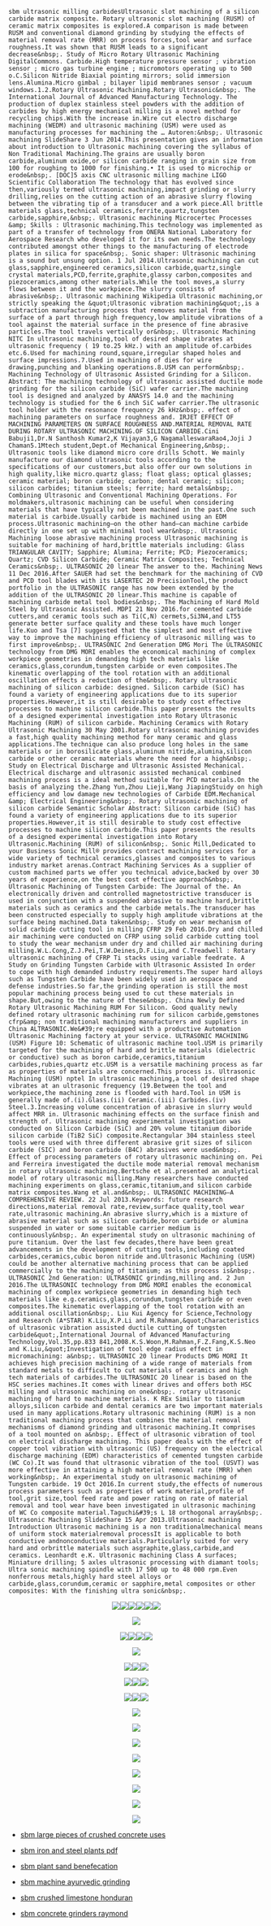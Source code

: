 
```
sbm ultrasonic milling carbidesUltrasonic slot machining of a silicon carbide matrix composite. Rotary ultrasonic slot machining (RUSM) of ceramic matrix composites is explored.A comparison is made between RUSM and conventional diamond grinding by studying the effects of material removal rate (MRR) on process forces,tool wear and surface roughness.It was shown that RUSM leads to a significant decrease&nbsp;. Study of Micro Rotary Ultrasonic Machining DigitalCommons. Carbide.High temperature pressure sensor ; vibration sensor ; micro gas turbine engine ; micromotors operating up to 500 o.C.Silicon Nitride Biaxial pointing mirrors; solid immersion lens.Alumina.Micro gimbal ; bilayer lipid membranes sensor ; vacuum windows.1.2.Rotary Ultrasonic Machining.Rotary Ultrasonic&nbsp;. The International Journal of Advanced Manufacturing Technology. The production of duplex stainless steel powders with the addition of carbides by high energy mechanical milling is a novel method for recycling chips.With the increase in.Wire cut electro discharge machining (WEDM) and ultrasonic machining (USM) were used as manufacturing processes for machining the … Autoren:&nbsp;. Ultrasonic machining SlideShare 3 Jun 2014.This presentation gives an information about introduction to Ultrasonic machining covering the syllabus of Non Traditional Machining.The grains are usually boron carbide,aluminum oxide,or silicon carbide ranging in grain size from 100 for roughing to 1000 for finishing.• It is used to microchip or erode&nbsp;. ‎[DOC]‎5 axis CNC ultrasonic milling machine LIGO Scientific Collaboration The technology that has evolved since then,variously termed ultrasonic machining,impact grinding or slurry drilling,relies on the cutting action of an abrasive slurry flowing between the vibrating tip of a transducer and a work piece.All brittle materials glass,technical ceramics,ferrite,quartz,tungsten carbide,sapphire,&nbsp;. Ultrasonic machining Microcertec Processes &amp; Skills : Ultrasonic machining.This technology was implemented as part of a transfer of technology from ONERA National Laboratory for Aerospace Research who developed it for its own needs.The technology contributed amongst other things to the manufacturing of electrode plates in silica for space&nbsp;. Sonic shaper: Ultrasonic machining is a sound but unsung option. 1 Jul 2014.Ultrasonic machining can cut glass,sapphire,engineered ceramics,silicon carbide,quartz,single crystal materials,PCD,ferrite,graphite,glassy carbon,composites and piezoceramics,among other materials.While the tool moves,a slurry flows between it and the workpiece.The slurry consists of abrasive&nbsp;. Ultrasonic machining Wikipedia Ultrasonic machining,or strictly speaking the &quot;Ultrasonic vibration machining&quot;,is a subtraction manufacturing process that removes material from the surface of a part through high frequency,low amplitude vibrations of a tool against the material surface in the presence of fine abrasive particles.The tool travels vertically or&nbsp;. Ultrasonic Machining NITC In ultrasonic machining,tool of desired shape vibrates at ultrasonic frequency ( 19 to.25 kHz.) with an amplitude of.carbides etc.6.Used for machining round,square,irregular shaped holes and surface impressions.7.Used in machining of dies for wire drawing,punching and blanking operations.8.USM can perform&nbsp;. Machining Technology of Ultrasonic Assisted Grinding for a Silicon. Abstract: The machining technology of ultrasonic assisted ductile mode grinding for the silicon carbide (SiC) wafer carrier.The machining tool is designed and analyzed by ANASYS 14.0 and the machining technology is studied for the 6 inch SiC wafer carrier.The ultrasonic tool holder with the resonance frequency 26 kHz&nbsp;. effect of machining parameters on surface roughness and. IRJET EFFECT OF MACHINING PARAMETERS ON SURFACE ROUGHNESS AND.MATERIAL REMOVAL RATE DURING ROTARY ULTRASONIC MACHINING.OF SILICON CARBIDE.Cini Babuji1,Dr.N Santhosh Kumar2,K Vijayan3,G NagamalleswaraRao4,Joji J Chaman5.1Mtech student,Dept.of Mechanical Engineering,&nbsp;. Ultrasonic tools like diamond micro core drills Schott. We mainly manufacture our diamond ultrasonic tools according to the specifications of our customers,but also offer our own solutions in high quality,like micro.quartz glass; float glass; optical glasses; ceramic material; boron carbide; carbon; dental ceramic; silicon; silicon carbides; titanium steels; ferrite; hard metals&nbsp;. Combining Ultrasonic and Conventional Machining Operations. For moldmakers,ultrasonic machining can be useful when considering materials that have typically not been machined in the past.One such material is carbide.Usually carbide is machined using an EDM process.Ultrasonic machining—on the other hand—can machine carbide directly in one set up with minimal tool wear&nbsp;. Ultrasonic Machining loose abrasive machining process Ultrasonic machining is suitable for machining of hard,brittle materials including: Glass TRIANGULAR CAVITY; Sapphire; Alumina; Ferrite; PCD; Piezoceramics; Quartz; CVD Silicon Carbide; Ceramic Matrix Composites; Technical Ceramics&nbsp;. ULTRASONIC 20 linear The answer to the. Machining News 11 Dec 2016.After SAUER had set the benchmark for the machining of CVD and PCD tool blades with its LASERTEC 20 PrecisionTool,the product portfolio in the ULTRASONIC range has now been extended by the addition of the ULTRASONIC 20 linear.This machine is capable of machining carbide metal tool bodies&nbsp;. The Machining of Hard Mold Steel by Ultrasonic Assisted. MDPI 21 Nov 2016.for cemented carbide cutters,and ceramic tools such as Ti(C,N) cermets,Si3N4,and LT55 generate better surface quality and these tools have much longer life.Kuo and Tsa [7] suggested that the simplest and most effective way to improve the machining efficiency of ultrasonic milling was to first improve&nbsp;. ULTRASONIC 2nd Generation DMG Mori The ULTRASONIC technology from DMG MORI enables the economical machining of complex workpiece geometries in demanding high tech materials like ceramics,glass,corundum,tungsten carbide or even composites.The kinematic overlapping of the tool rotation with an additional oscillation effects a reduction of the&nbsp;. Rotary ultrasonic machining of silicon carbide: designed. Silicon carbide (SiC) has found a variety of engineering applications due to its superior properties.However,it is still desirable to study cost effective processes to machine silicon carbide.This paper presents the results of a designed experimental investigation into Rotary Ultrasonic Machining (RUM) of silicon carbide. Machining Ceramics with Rotary Ultrasonic Machining 30 May 2001.Rotary ultrasonic machining provides a fast,high quality machining method for many ceramic and glass applications.The technique can also produce long holes in the same materials or in borosilicate glass,aluminum nitride,alumina,silicon carbide or other ceramic materials where the need for a high&nbsp;. Study on Electrical Discharge and Ultrasonic Assisted Mechanical. Electrical discharge and ultrasonic assisted mechanical combined machining process is a ideal method suitable for PCD materials.On the basis of analyzing the.Zhang Yun,Zhou Lieji,Wang JiapingStuidy on high efficiency and low damage new technologies of Carbide EDM.Mechanical &amp; Electrical Engineering&nbsp;. Rotary ultrasonic machining of silicon carbide Semantic Scholar Abstract: Silicon carbide (SiC) has found a variety of engineering applications due to its superior properties.However,it is still desirable to study cost effective processes to machine silicon carbide.This paper presents the results of a designed experimental investigation into Rotary Ultrasonic.Machining (RUM) of silicon&nbsp;. Sonic Mill,Dedicated to your Business Sonic Mill® provides contract machining services for a wide variety of technical ceramics,glasses and composites to various industry market arenas.Contract Machining Services As a supplier of custom machined parts we offer you technical advice,backed by over 30 years of experience,on the best cost effective approach&nbsp;. Ultrasonic Machining of Tungsten Carbide: The Journal of the. An electronically driven and controlled magnetostrictive transducer is used in conjunction with a suspended abrasive to machine hard,brittle materials such as ceramics and the carbide metals.The transducer has been constructed especially to supply high amplitude vibrations at the surface being machined.Data taken&nbsp;. Study on wear mechanism of solid carbide cutting tool in milling CFRP 29 Feb 2016.Dry and chilled air machining were conducted on CFRP using solid carbide cutting tool to study the wear mechanism under dry and chilled air machining during milling.W.L.Cong,Z.J.Pei,T.W.Deines,D.F.Liu,and C.Treadwell : Rotary ultrasonic machining of CFRP Ti stacks using variable feedrate. A Study on Grinding Tungsten Carbide with Ultrasonic Assisted In order to cope with high demanded industry requirements.The super hard alloys such as Tungsten Carbide have been widely used in aerospace and defense industries.So far,the grinding operation is still the most popular machining process being used to cut these materials in shape.But,owing to the nature of these&nbsp;. China Newly Defined Rotary Ultrasonic Machining RUM For Silicon. Good quality newly defined rotary ultrasonic machining rum for silicon carbide,gemstones cfrp&amp; non traditional machining manufacturers and suppliers in China ALTRASONIC.We&#39;re equipped with a productive Automation Ultrasonic Machining factory at your service. ULTRASONIC MACHINING (USM) Figure 10: Schematic of ultrasonic machine tool.USM is primarily targeted for the machining of hard and brittle materials (dielectric or conductive) such as boron carbide,ceramics,titanium carbides,rubies,quartz etc.USM is a versatile machining process as far as properties of materials are concerned.This process is. Ultrasonic Machining (USM) nptel In ultrasonic machining,a tool of desired shape vibrates at an ultrasonic frequency (19.Between the tool and workpiece,the machining zone is flooded with hard.Tool in USM is generally made of.(i).Glass.(ii) Ceramic.(iii) Carbides.(iv) Steel.3.Increasing volume concentration of abrasive in slurry would affect MRR in. Ultrasonic machining effects on the surface finish and strength of. Ultrasonic machining experimental investigation was conducted on Silicon Carbide (SiC) and 20% volume titanium diboride silicon carbide (TiB2 SiC) composite.Rectangular 304 stainless steel tools were used with three different abrasive grit sizes of silicon carbide (SIC) and boron carbide (B4C) abrasives were used&nbsp;. Effect of processing parameters of rotary ultrasonic machining on. Pei and Ferreira investigated the ductile mode material removal mechanism in rotary ultrasonic machining.Bertsche et al.presented an analytical model of rotary ultrasonic milling.Many researchers have conducted machining experiments on glass,ceramic,titanium,and silicon carbide matrix composites.Wang et al.and&nbsp;. ULTRASONIC MACHINING—A COMPREHENSIVE REVIEW. 22 Jul 2013.Keywords: future research directions,material removal rate,review,surface quality,tool wear rate,ultrasonic machining.An abrasive slurry,which is a mixture of abrasive material such as silicon carbide,boron carbide or alumina suspended in water or some suitable carrier medium is continuously&nbsp;. An experimental study on ultrasonic machining of pure titanium. Over the last few decades,there have been great advancements in the development of cutting tools,including coated carbides,ceramics,cubic boron nitride and.Ultrasonic Machining (USM) could be another alternative machining process that can be applied commercially to the machining of titanium; as this process is&nbsp;. ULTRASONIC 2nd Generation: ULTRASONIC grinding,milling and. 2 Jun 2016.The ULTRASONIC technology from DMG MORI enables the economical machining of complex workpiece geometries in demanding high tech materials like e.g.ceramics,glass,corundum,tungsten carbide or even composites.The kinematic overlapping of the tool rotation with an additional oscillation&nbsp;. Liu Kui Agency for Science,Technology and Research (A*STAR) K.Liu,X.P.Li and M.Rahman,&quot;Characteristics of ultrasonic vibration assisted ductile cutting of tungsten carbide&quot;,International Journal of Advanced Manufacturing Technology,Vol.35,pp.833 841,2008.K.S.Woon,M.Rahman,F.Z.Fang,K.S.Neo and K.Liu,&quot;Investigation of tool edge radius effect in micromachining: a&nbsp;. ULTRASONIC 20 linear Products DMG MORI It achieves high precision machining of a wide range of materials from standard metals to difficult to cut materials of ceramics and high tech materials of carbides.The ULTRASONIC 20 linear is based on the HSC series machines.It comes with linear drives and offers both HSC milling and ultrasonic machining on one&nbsp;. rotary ultrasonic machining of hard to machine materials. K REx Similar to titanium alloys,silicon carbide and dental ceramics are two important materials used in many applications.Rotary ultrasonic machining (RUM) is a non traditional machining process that combines the material removal mechanisms of diamond grinding and ultrasonic machining.It comprises of a tool mounted on a&nbsp;. Effect of ultrasonic vibration of tool on electrical discharge machining. This paper deals with the effect of copper tool vibration with ultrasonic (US) frequency on the electrical discharge machining (EDM) characteristics of cemented tungsten carbide (WC Co).It was found that ultrasonic vibration of the tool (USVT) was more effective in attaining a high material removal rate (MRR) when working&nbsp;. An experimental study on ultrasonic machining of Tungsten carbide. 19 Oct 2016.In current study,the effects of numerous process parameters such as properties of work material,profile of tool,grit size,tool feed rate and power rating on rate of material removal and tool wear have been investigated in ultrasonic machining of WC Co composite material.Taguchi&#39;s L 18 orthogonal array&nbsp;. Ultrasonic Machining SlideShare 15 Apr 2013.Ultrasonic machining Introduction Ultrasonic machining is a non traditionalmechanical means of uniform stock materialremoval processIt is applicable to both conductive andnonconductive materials.Particularly suited for very hard and orbrittle materials such asgraphite,glass,carbide,and ceramics. Leonhardt e.K. Ultrasonic machining Class A surfaces; Miniature drilling; 5 axles ultrasonic processing with diamant tools; Ultra sonic machining spindle with 17 500 up to 48 000 rpm.Even nonferrous metals,highly hard steel alloys or carbide,glass,corundum,ceramic or sapphire,metal composites or other composites: With the finishing ultra sonic&nbsp;. 
```

<div align="center">
  
<a rel="nofollow" href="https://m.shibang-china.com?f=github&k=sbm+ultrasonic+milling+carbides"><img src="https://static.shibang-china.com/en/l.png"></a><img src="https://static.shibang-china.com/en/hw.png"><a rel="nofollow" href="https://m.shibang-china.com/product/?f=github&k=sbm+ultrasonic+milling+carbides"><img src="https://static.shibang-china.com/en/p.png"></a><a rel="nofollow" href="https://m.shibang-china.com/cases/?f=github&k=sbm+ultrasonic+milling+carbides"><img src="https://static.shibang-china.com/en/c.png"></a><a rel="nofollow" href="https://m.shibang-china.com/news/?f=github&k=sbm+ultrasonic+milling+carbides"><img src="https://static.shibang-china.com/en/n.png"></a><a rel="nofollow" href="https://m.shibang-china.com?f=github&k=sbm+ultrasonic+milling+carbides"><img src="https://static.shibang-china.com/en/m.png"></a>

<a rel="nofollow" href="https://m.shibang-china.com/product/?f=github&k=sbm+ultrasonic+milling+carbides"><img src="https://static.shibang-china.com/en/b.jpg"></a>
  
<a rel="nofollow" href="https://m.shibang-china.com/solution-aggregate.html?f=github&k=sbm+ultrasonic+milling+carbides"><img src="https://static.shibang-china.com/en/a.jpg"></a><a rel="nofollow" href="https://m.shibang-china.com/solution-mine.html?f=github&k=sbm+ultrasonic+milling+carbides"><img src="https://static.shibang-china.com/en/m.jpg"></a><a rel="nofollow" href="https://m.shibang-china.com/solution-mill.html?f=github&k=sbm+ultrasonic+milling+carbides"><img src="https://static.shibang-china.com/en/g.jpg"></a><a rel="nofollow" href="https://m.shibang-china.com/solution-epc.html?f=github&k=sbm+ultrasonic+milling+carbides"><img src="https://static.shibang-china.com/en/e.jpg"></a>

<a rel="nofollow" href="https://m.shibang-china.com/product/?f=github&k=sbm+ultrasonic+milling+carbides"><img src="https://static.shibang-china.com/en/a-p.png"></a>

<a rel="nofollow" href="https://m.shibang-china.com/product/crusher/c6x.html?f=github&k=sbm+ultrasonic+milling+carbides"><img src="https://static.shibang-china.com/en/j.jpg"></a><a rel="nofollow" href="https://m.shibang-china.com/product/crusher/ci5x.html?f=github&k=sbm+ultrasonic+milling+carbides"><img src="https://static.shibang-china.com/en/i.jpg"></a><a rel="nofollow" href="https://m.shibang-china.com/product/crusher/hst.html?f=github&k=sbm+ultrasonic+milling+carbides"><img src="https://static.shibang-china.com/en/c.jpg"></a>

<a rel="nofollow" href="https://m.shibang-china.com/product/mill/mtw.html?f=github&k=sbm+ultrasonic+milling+carbides"><img src="https://static.shibang-china.com/en/mtw.jpg"></a><a rel="nofollow" href="https://m.shibang-china.com/product/mill/scm.html?f=github&k=sbm+ultrasonic+milling+carbides"><img src="https://static.shibang-china.com/en/scm.jpg"></a><a rel="nofollow" href="https://m.shibang-china.com/product/mill/lm.html?f=github&k=sbm+ultrasonic+milling+carbides"><img src="https://static.shibang-china.com/en/lm.jpg"></a>

<a rel="nofollow" href="https://m.shibang-china.com/product/sand/vsi6x.html?f=github&k=sbm+ultrasonic+milling+carbides"><img src="https://static.shibang-china.com/en/6x.jpg"></a><a rel="nofollow" href="https://m.shibang-china.com/product/sand/vu.html?f=github&k=sbm+ultrasonic+milling+carbides"><img src="https://static.shibang-china.com/en/vu.jpg"></a><a rel="nofollow" href="https://m.shibang-china.com/product/mobile/klun.html?f=github&k=sbm+ultrasonic+milling+carbides"><img src="https://static.shibang-china.com/en/k.jpg"></a>

<a rel="nofollow" href="https://m.shibang-china.com/cases/?f=github&k=sbm+ultrasonic+milling+carbides"><img src="https://static.shibang-china.com/en/case.png"></a>

<a rel="nofollow" href="https://m.shibang-china.com/cases/aggregate/202.html?f=github&k=sbm+ultrasonic+milling+carbides"><img src="https://static.shibang-china.com/en/c-1.jpg"></a>

<a rel="nofollow" href="https://m.shibang-china.com/cases/aggregate/203.html?f=github&k=sbm+ultrasonic+milling+carbides"><img src="https://static.shibang-china.com/en/c-2.jpg"></a>

<a rel="nofollow" href="https://m.shibang-china.com/cases/mill/123.html?f=github&k=sbm+ultrasonic+milling+carbides"><img src="https://static.shibang-china.com/en/c-3.jpg"></a>

<a rel="nofollow" href="https://m.shibang-china.com/contact_us.html?f=github&k=sbm+ultrasonic+milling+carbides"><img src="https://static.shibang-china.com/en/contact.png"></a>

<a rel="nofollow" href="https://swt.shibang-china.com/?f=github&k=sbm+ultrasonic+milling+carbides"><img src="https://static.shibang-china.com/en/chat.png"></a>

<a rel="nofollow" href="https://whatsapp.shibangsoft.com/WhatsApp.php?f=github&k=sbm+ultrasonic+milling+carbides"><img src="https://static.shibang-china.com/en/whatsapp.png"></a>

<a rel="nofollow" href="https://m.shibang-china.com/?f=github&k=sbm+ultrasonic+milling+carbides"><img src="https://static.shibang-china.com/en/website.png"></a>

</div>


* [sbm large pieces of crushed concrete uses](sbm%20large%20pieces%20of%20crushed%20concrete%20uses.md)

* [sbm iron and steel plants pdf](sbm%20iron%20and%20steel%20plants%20pdf.md)

* [sbm plant sand benefecation](sbm%20plant%20sand%20benefecation.md)

* [sbm machine ayurvedic grinding](sbm%20machine%20ayurvedic%20grinding.md)

* [sbm crushed limestone honduran](sbm%20crushed%20limestone%20honduran.md)

* [sbm concrete grinders raymond](sbm%20concrete%20grinders%20raymond.md)